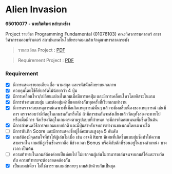 # Alien Invasion
**65010077 - นายกิตติพศ หลำบางช้าง**

Project รายวิชา Programming Fundamental (01076103) คณะวิศวกรรมศาสตร์ สาขาวิศวกรรมคอมพิวเตอร์ สถาบันเทคโนโลยีพระจอมเกล้าเจ้าคุณทหารลาดกระบัง

> รายละเอียด Project : [PDF](https://drive.google.com/file/d/19UxvxqiMYvpOnTg9VZZijF18VQgM1uhn/view)

> Requirement Project : [PDF](https://drive.google.com/file/d/1pL9t5g7KrUIF_P2ntQXdA4N1k7gRrGEd/view)

### Requirement

- [x] มีการแสดงรายละเอียด ชื่อ-นามสกุล และรหัสนักศึกษาบนจอภาพ
- [x] ควบคุมโดยใช้คีย์บอร์ดไม่น้อยกว่า 4 ปุ่ม
- [x] มีการเคลื่อนไหว/เปลี่ยนแปลงในเกมเมื่อมีการกดปุ่ม และมีการเคลื่อนไหวโดยอิสระในเกม
- [x] มีการทํางานแบบสุ่ม และต้องสุ่มค่าที่แตกต่างกันทุกครั้งที่เรียกเกมทํางาน
- [x] มีการตรวจสอบเหตุการณ์เฉพาะที่เมื่อเกิดเหตุการณ์นั้นๆ แล้วจะมีผลสืบเนื่องของเหตุการณ์ เช่นมีการ
ตรวจสอบว่ามีวัตถุในเกมชนกันหรือไม่ ถ้ามีการชนกันจะส่งเสียงแล้ววัตถุทั้งสองจะหายไป หรือเมื่อมีการ
จัดเรียงวัตถุในเกมตรงตามรูปแบบที่กําหนด จะมีการคิดคะแนนเพิ่มขึ้นเป็นต้น
- [x] มีการกําหนดวิธีการจบเกมแบบปกติ และมีปุ่มสําหรับจบการทํางานของเกมโดยเฉพาะได้
- [ ] มีการบันทึก Score และมีการแสดงชื่อผู้ได้คะแนนสูงสุด 5 อันดับ
- [x] เกมส์ต้องมีจุดสนใจที่ทําให้ผู้เล่นไม่เบื่อ เช่น อาจมี item พิเศษที่เกิดขึ้นแบบสุ่มซึ่งทําให้ความสามารถใน
เกมส์มีสูงขึ้นชั่วคราวถือ มีช่วงเวลา Bonus หรือมีกับดักที่ซ่อนอยู่ในบางตําแหน่ง บางเวลา เป็นต้น
- [ ] ความท้าทายในเกมส์ต้องค่อยเป็นค่อยไป ไม่ยากจนผู้เล่นไม่สามารถเล่นจนจบเกมส์ได้และรางวัลกับ
ความท้าทายจะต้องสอดคล้องกัน
- [x] เป็นเกมส์เดี่ยว ไม่ใช่การรวมเกมส์หลายๆ เกมส์เข้าด้วยกันเป็นชุด